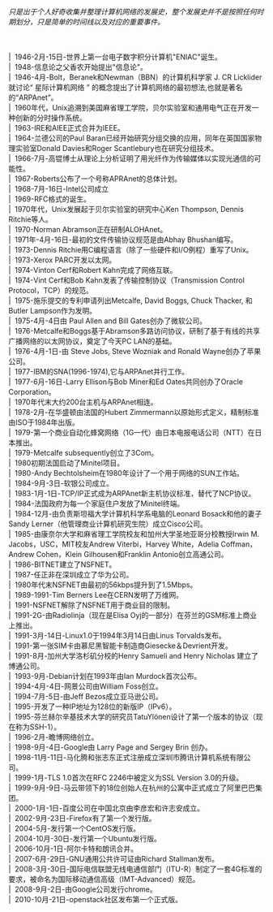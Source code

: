 ###### 只是出于个人好奇收集并整理计算机网络的发展史，整个发展史并不是按照任何时期划分，只是简单的时间线以及对应的重要事件。
<br>
|&nbsp;&nbsp;1946-2月-15日-世界上第一台电子数字积分计算机"ENIAC"诞生。<br>
|&nbsp;&nbsp;1948-信息论之父香农开始提出"信息论"。<br>
|&nbsp;&nbsp;1946-4月-Bolt，Beranek和Newman（BBN）的计算机科学家 J. CR Licklider就讨论“ 星际计算机网络 ” 的概念提出了计算机网络的最初想法,也就是著名的“ARPAnet”。<br>
|&nbsp;&nbsp;1960年代，Unix追溯到美国麻省理工学院，贝尔实验室和通用电气正在开发一种创新的分时操作系统。<br>
|&nbsp;&nbsp;1963-IRE和AIEE正式合并为IEEE。<br>
|&nbsp;&nbsp;1964-兰德公司的Paul Baran已经开始研究分组交换的应用，同年在英国国家物理实验室Donald Davies和Roger Scantlebury也在研究分组技术。<br>
|&nbsp;&nbsp;1966-7月-高锟博士从理论上分析证明了用光纤作为传输媒体以实现光通信的可能性。<br>
|&nbsp;&nbsp;1967-Roberts公布了一个号称APRAnet的总体计划。<br>
|&nbsp;&nbsp;1968-7月-16日-Intel公司成立<br>
|&nbsp;&nbsp;1969-RFC格式的诞生。<br>
|&nbsp;&nbsp;1970年代，Unix发展起于贝尔实验室的研究中心Ken Thompson, Dennis Ritchie等人。<br>
|&nbsp;&nbsp;1970-Norman Abramson正在研制ALOHAnet。<br>
|&nbsp;&nbsp;1971年-4月-16日-最初的文件传输协议规范是由Abhay Bhushan编写。<br>
|&nbsp;&nbsp;1973-Dennis Ritchie用C编程语言（除了一些硬件和I/O例程）重写了Unix。<br>
|&nbsp;&nbsp;1973-Xerox PARC开发以太网。<br>
|&nbsp;&nbsp;1974-Vinton Cerf和Robert Kahn完成了网络互联。<br>
|&nbsp;&nbsp;1974-Vint Cerf和Bob Kahn发表了传输控制协议（Transmission Control Protocol，TCP）的规范。<br>
|&nbsp;&nbsp;1975-施乐提交的专利申请列出Metcalfe, David Boggs, Chuck Thacker, 和 Butler Lampson作为发明。<br>
|&nbsp;&nbsp;1975-4月-4日由 Paul Allen and Bill Gates创办了微软公司。<br>
|&nbsp;&nbsp;1976-Metcalfe和Boggs基于Abramson多路访问协议，研制了基于有线的共享广播网络的以太网协议，奠定了今天PC LAN的基础。<br>
|&nbsp;&nbsp;1976-4月-1日-由 Steve Jobs, Steve Wozniak and Ronald Wayne创办了苹果公司。<br>
|&nbsp;&nbsp;1977-IBM的SNA(1996-1974),它与ARPAnet并行工作。<br>
|&nbsp;&nbsp;1977-6月-16日-Larry Ellison与Bob Miner和Ed Oates共同创办了Oracle Corporation。<br>
|&nbsp;&nbsp;1970年代末大约200台主机与ARPAnet相连。<br>
|&nbsp;&nbsp;1978-2月-在华盛顿由法国的Hubert Zimmermann以原始形式定义，精制标准由ISO于1984年出版。<br>
|&nbsp;&nbsp;1979-第一个商业自动化蜂窝网络（1G一代）由日本电报电话公司（NTT）在日本推出。<br>
|&nbsp;&nbsp;1979-Metcalfe subsequently创立了3Com。<br>
|&nbsp;&nbsp;1980初期法国启动了Minitel项目。<br>
|&nbsp;&nbsp;1980-Andy Bechtolsheim在1980年设计了一个用于网络的SUN工作站。<br>
|&nbsp;&nbsp;1984-9月-3日-软银公司成立。<br>
|&nbsp;&nbsp;1983-1月-1日-TCP/IP正式成为ARPAnet新主机协议标准，替代了NCP协议。<br>
|&nbsp;&nbsp;1984-法国政府为每一个家庭住户发放了Minitel终端。<br>
|&nbsp;&nbsp;1984-12月-由负责斯坦福大学计算机科学系电脑的Leonard Bosack和他的妻子Sandy Lerner（他管理商业计算机研究生院）成立Cisco公司。<br>
|&nbsp;&nbsp;1985-由康奈尔大学和麻省理工学院校友和加州大学圣地亚哥分校教授Irwin M. Jacobs，USC，MIT校友Andrew Viterbi，Harvey White，Adelia Coffman，Andrew Cohen，Klein Gilhousen和Franklin Antonio创立高通公司。<br>
|&nbsp;&nbsp;1986-BITNET建立了NSFNET。<br>
|&nbsp;&nbsp;1987-任正非在深圳成立了华为公司。<br>
|&nbsp;&nbsp;1980年代末NSFNET由最初的56kbps提升到了1.5Mbps。<br>
|&nbsp;&nbsp;1989-1991-Tim Berners Lee在CERN发明了万维网。<br>
|&nbsp;&nbsp;1991-NSFNET解除了NSFNET用于商业目的限制。<br>
|&nbsp;&nbsp;1991-2G-由Radiolinja（现在是Elisa Oyj的一部分）在芬兰的GSM标准上商业上推出。<br>
|&nbsp;&nbsp;1991-3月-14日-Linux1.0于1994年3月14日由Linus Torvalds发布。<br>
|&nbsp;&nbsp;1991-第一张SIM卡由慕尼黑智能卡制造商Giesecke＆Devrient开发。<br>
|&nbsp;&nbsp;1991-8月-加州大学洛杉矶分校的Henry Samueli and Henry Nicholas 建立了博通公司。<br>
|&nbsp;&nbsp;1993-9月-Debian计划在1993年由Ian Murdock首次公布。<br>
|&nbsp;&nbsp;1994-4月-4日-网景公司由William Foss创立。<br>
|&nbsp;&nbsp;1994-7月-5日-由Jeff Bezos成立亚马逊公司。<br>
|&nbsp;&nbsp;1995-开发了一种IP地址为128位的新版IP（IPv6）。<br>
|&nbsp;&nbsp;1995-芬兰赫尔辛基技术大学的研究员TatuYlönen设计了第一个版本的协议（现在称为SSH-1）。<br>
|&nbsp;&nbsp;1996-2月-瞻博网络创立。<br>
|&nbsp;&nbsp;1998-9月-4日-Google由 Larry Page and Sergey Brin 创办。<br>
|&nbsp;&nbsp;1998-11月-11日-马化腾和张志东正式注册成立深圳市腾讯计算机系统有限公司。<br>
|&nbsp;&nbsp;1999-1月-TLS 1.0首次在RFC 2246中被定义为SSL Version 3.0的升级。<br>
|&nbsp;&nbsp;1999-9月-9日-马云带领下的18位创始人在杭州的公寓中正式成立了阿里巴巴集团。<br>
|&nbsp;&nbsp;2000-1月-1日-百度公司在中国北京由李彦宏和许志安成立。<br>
|&nbsp;&nbsp;2002-9月-23日-Firefox有了第一个发行版。<br>
|&nbsp;&nbsp;2004-5月-发行第一个CentOS发行版。<br>
|&nbsp;&nbsp;2004-10月-30日-发行第一个Ubuntu发行版。<br>
|&nbsp;&nbsp;2006-10月-1日-阿尔卡特和朗讯合并。<br>
|&nbsp;&nbsp;2007-6月-29日-GNU通用公共许可证由Richard Stallman发布。<br>
|&nbsp;&nbsp;2008-3月-30日-国际电信联盟无线电通信部门（ITU-R）制定了一套4G标准的要求，被命名为国际移动通信高级（IMT-Advanced）规范。<br>
|&nbsp;&nbsp;2008-9月-2日-由Google公司发行chrome。<br>
|&nbsp;&nbsp;2010-10月-21日-openstack社区发布第一个正式版。<br>
